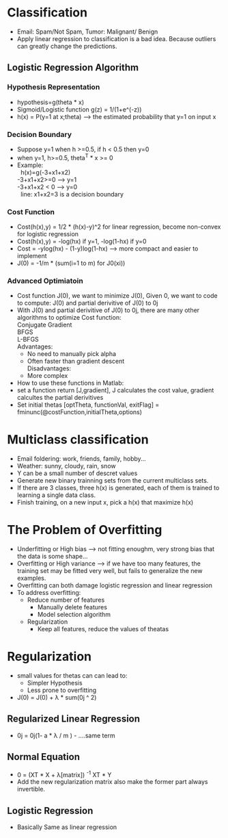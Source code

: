 # Classification

* Email: Spam/Not Spam, Tumor: Malignant/ Benign
* Apply linear regression to classification is a bad idea. Because outliers can greatly change the predictions.
## Logistic Regression Algorithm

### Hypothesis Representation
* hypothesis=g(theta * x) 
* Sigmoid/Logistic function g(z) = 1/(1+e^(-z))  
* h(x) = P(y=1 at x;theta) --> the estimated probability that y=1 on input x

### Decision Boundary
* Suppose y=1 when h >=0.5, if h < 0.5 then y=0 
* when y=1, h>=0.5, theta<sup>T</sup> * x >= 0  
* Example:  
   h(x)=g(-3+x1+x2)    
   -3+x1+x2>=0 --> y=1  
   -3+x1+x2 < 0 --> y=0  
   line: x1+x2=3 is a decision boundary
   
### Cost Function 
* Cost(h(x),y) = 1/2 * (h(x)-y)^2 for linear regression, become non-convex for logistic regression
* Cost(h(x),y) = -log(hx) if y=1, -log(1-hx) if y=0
* Cost = -ylog(hx) - (1-y)log(1-hx) --> more compact and easier to implement
* J(0) = -1/m  * (sum(i=1 to m) for J0(xi))

### Advanced Optimiatoin
* Cost function J(0), we want to minimize J(0), Given 0, we want to code to compute: J(0) and partial derivitive of J(0) to 0j
* With J(0) and partial derivitive of J(0) to 0j, there are many other algorithms to optimize Cost function:  
  Conjugate Gradient  
  BFGS  
  L-BFGS  
  Advantages:  
  * No need to manually pick alpha
  * Often faster than gradient descent  
  Disadvantages:  
  * More complex
* How to use these functions in Matlab:
 * set a function return [J,gradient], J calculates the cost value, gradient calcultes the partial derivitives
 * Set initial thetas 
 [optTheta, functionVal, exitFlag] = fminunc(@costFunction,initialTheta,options)

# Multiclass classification
* Email foldering: work, friends, family, hobby...
* Weather: sunny, cloudy, rain, snow
* Y can be a small number of descret values
* Generate new binary trainning sets from the current multiclass sets.
* If there are 3 classes, three h(x) is generated, each of them is trained to learning a single data class.
* Finish training, on a new input x, pick a h(x) that maximize h(x)

# The Problem of Overfitting
* Underfitting or High bias --> not fitting enoughm, very strong bias that the data is some shape...
* Overfitting or High variance --> if we have too many features, the training set may be fitted very well, but fails to generalize the new examples.
* Overfitting can both damage logistic regression and linear regression
* To address overfitting:
  * Reduce number of features
    * Manually delete features
    * Model selection algorithm
  * Regularization
    * Keep all features, reduce the values of theatas
    

# Regularization
* small values for thetas can can lead to:
  * Simpler Hypothesis
  * Less prone to overfitting
* J(0) = J(0) + λ * sum(0j ^ 2)

## Regularized Linear Regression
* 0j = 0j(1- a * λ / m ) - ....same term

## Normal Equation
* 0 = (XT * X + λ[matrix]) <sup>-1</sup> XT * Y
* Add the new regularization matrix also make the former part always invertible.

## Logistic Regression
* Basically Same as linear regression

